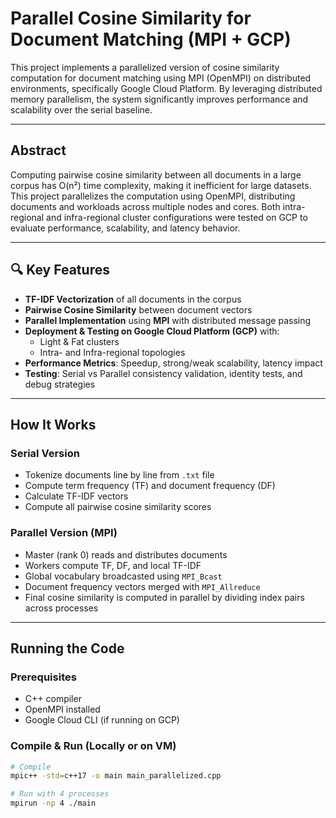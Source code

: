 # Parallel Cosine Similarity for Document Matching (MPI + GCP)

This project implements a parallelized version of cosine similarity computation for document matching using MPI (OpenMPI) on distributed environments, specifically Google Cloud Platform. By leveraging distributed memory parallelism, the system significantly improves performance and scalability over the serial baseline.

---

## Abstract

Computing pairwise cosine similarity between all documents in a large corpus has O(n²) time complexity, making it inefficient for large datasets. This project parallelizes the computation using OpenMPI, distributing documents and workloads across multiple nodes and cores. Both intra-regional and infra-regional cluster configurations were tested on GCP to evaluate performance, scalability, and latency behavior.

---

## 🔍 Key Features

- **TF-IDF Vectorization** of all documents in the corpus
- **Pairwise Cosine Similarity** between document vectors
- **Parallel Implementation** using **MPI** with distributed message passing
- **Deployment & Testing on Google Cloud Platform (GCP)** with:
  - Light & Fat clusters
  - Intra- and Infra-regional topologies
- **Performance Metrics**: Speedup, strong/weak scalability, latency impact
- **Testing**: Serial vs Parallel consistency validation, identity tests, and debug strategies

---

## How It Works

### Serial Version
- Tokenize documents line by line from `.txt` file
- Compute term frequency (TF) and document frequency (DF)
- Calculate TF-IDF vectors
- Compute all pairwise cosine similarity scores

### Parallel Version (MPI)
- Master (rank 0) reads and distributes documents
- Workers compute TF, DF, and local TF-IDF
- Global vocabulary broadcasted using `MPI_Bcast`
- Document frequency vectors merged with `MPI_Allreduce`
- Final cosine similarity is computed in parallel by dividing index pairs across processes

---

## Running the Code

### Prerequisites

- C++ compiler
- OpenMPI installed
- Google Cloud CLI (if running on GCP)

### Compile & Run (Locally or on VM)

```bash
# Compile
mpic++ -std=c++17 -o main main_parallelized.cpp

# Run with 4 processes
mpirun -np 4 ./main



